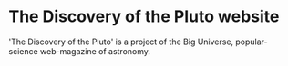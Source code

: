 # The Discovery of the Pluto website
'The Discovery of the Pluto' is a project of the Big Universe, popular-science web-magazine of astronomy.
